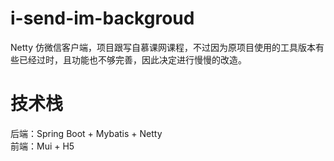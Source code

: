 # i-send-im-backgroud
Netty 仿微信客户端，项目跟写自慕课网课程，不过因为原项目使用的工具版本有些已经过时，且功能也不够完善，因此决定进行慢慢的改造。



# 技术栈
后端：Spring Boot + Mybatis + Netty  
前端：Mui + H5


